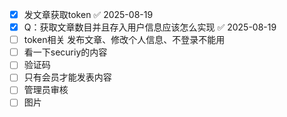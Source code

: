 - [x] 发文章获取token ✅ 2025-08-19
- [x] Q：获取文章数目并且存入用户信息应该怎么实现 ✅ 2025-08-19
- [ ] token相关 发布文章、修改个人信息、不登录不能用
- [ ] 看一下securiy的内容
- [ ] 验证码
- [ ] 只有会员才能发表内容
- [ ] 管理员审核
- [ ] 图片